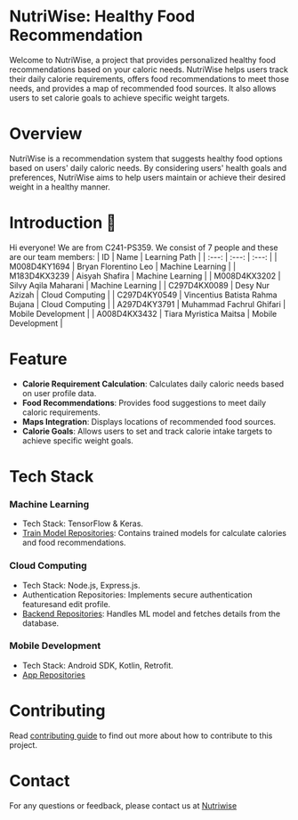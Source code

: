 # NutriWise: Healthy Food Recommendation
Welcome to NutriWise, a project that provides personalized healthy food recommendations based on your caloric needs. NutriWise helps users track their daily calorie requirements, offers food recommendations to meet those needs, and provides a map of recommended food sources. It also allows users to set calorie goals to achieve specific weight targets.

# Overview
NutriWise is a recommendation system that suggests healthy food options based on users' daily caloric needs. By considering users' health goals and preferences, NutriWise aims to help users maintain or achieve their desired weight in a healthy manner.

# Introduction 👋
Hi everyone! We are from C241-PS359. We consist of 7 people and these are our team members:
| ID       | Name                             | Learning Path |
| :---: | :---: | :---: |
| M008D4KY1694     | Bryan Florentino Leo                     | Machine Learning  |
| M183D4KX3239     | Aisyah Shafira                     | Machine Learning  |
| M008D4KX3202     | Silvy Aqila Maharani                     | Machine Learning  |
| C297D4KX0089     | Desy Nur Azizah                     | Cloud Computing  |
| C297D4KY0549     | Vincentius Batista Rahma Bujana                     | Cloud Computing  |
| A297D4KY3791     | Muhammad Fachrul Ghifari                     | Mobile Development  |
| A008D4KX3432     | Tiara Myristica Maitsa                     | Mobile Development  |

# Feature
- **Calorie Requirement Calculation**: Calculates daily caloric needs based on user profile data.
- **Food Recommendations**: Provides food suggestions to meet daily caloric requirements.
- **Maps Integration**: Displays locations of recommended food sources.
- **Calorie Goals**: Allows users to set and track calorie intake targets to achieve specific weight goals.

# Tech Stack
### Machine Learning
- Tech Stack: TensorFlow & Keras.
- [Train Model Repositories](https://github.com/NutriWise-C241-PS359/machine-learning): Contains trained models for calculate calories and food recommendations.
### Cloud Computing
- Tech Stack: Node.js, Express.js.
- Authentication Repositories: Implements secure authentication featuresand edit profile.
- [Backend Repositories](https://github.com/NutriWise-C241-PS359/nutriwise-backend.git): Handles ML model and fetches details from the database.
### Mobile Development
- Tech Stack: Android SDK, Kotlin, Retrofit.
- [App Repositories]()

# Contributing
Read [contributing guide](CONTRIBUTING.md) to find out more about how to contribute to this project.

# Contact
For any questions or feedback, please contact us at [Nutriwise](mailto:123210083@gmail.com)
